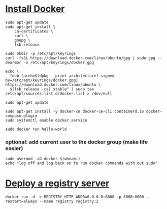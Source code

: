 # [Install Docker](https://docs.docker.com/registry/deploying/)
```
sudo apt-get update
sudo apt-get install \
    ca-certificates \
    curl \
    gnupg \
    lsb-release

sudo mkdir -p /etc/apt/keyrings
curl -fsSL https://download.docker.com/linux/ubuntu/gpg | sudo gpg --dearmor -o /etc/apt/keyrings/docker.gpg

echo \
  "deb [arch=$(dpkg --print-architecture) signed-by=/etc/apt/keyrings/docker.gpg] https://download.docker.com/linux/ubuntu \
  $(lsb_release -cs) stable" | sudo tee /etc/apt/sources.list.d/docker.list > /dev/null
  
sudo apt-get update

sudo apt-get install -y docker-ce docker-ce-cli containerd.io docker-compose-plugin
sudo systemctl enable docker.service

sudo docker run hello-world
```

### optional: add current user to the docker group (make life easier)
```
sudo usermod -aG docker $(whoami)
echo "log off and log back on to run docker commands with out sudo"
```

# [Deploy a registry server](https://docs.docker.com/registry/deploying/)
```
docker run -d -e REGISTRY_HTTP_ADDR=0.0.0.0:8000 -p 8000:8000 --restart=always --name registry registry:2
```
